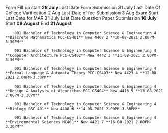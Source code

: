 Form Fill up start **26 July**
		Last Date Form Submission 31 July
		Last Date Of College Varification 2 Aug
		Last Date of fee Submission 3 Aug
Exam Start
		Last Date for MAR 31 July
		Last Date Question Paper Submission **10 July**
		Start **09 August**
		End **21 August**
		
		001 Bachelor of Technology in Computer Science & Engineering 4 **Discrete Mathematics PCC-CS401** New 4407 2 **10-08-2021 2.00PM-3.30PM**
		
		001 Bachelor of Technology in Computer Science & Engineering 4 **Computer Architecture PCC-CS402** New 4442 3 **11-08-2021 2.00PM-3.30PM**
		
		001 Bachelor of Technology in Computer Science & Engineering 4 **Formal Language & Automata Theory PCC-CS403** New 4423 4 **12-08-2021 2.00PM-3.30PM**
		
		001 Bachelor of Technology in Computer Science & Engineering 4 **Design & Analysis of Algorithms PCC-CS404** New 4416 5 **13-08-2021 2.00PM-3.30PM**
		
		001 Bachelor of Technology in Computer Science & Engineering 4 **Biology BSC 401** New 4408 6 **14-08-2021 2.00PM-3.30PM**
		
		001 Bachelor of Technology in Computer Science & Engineering 4 **Environmental Sciences MC401** New 4421 7 **16-08-2021 2.00PM-3.30PM**